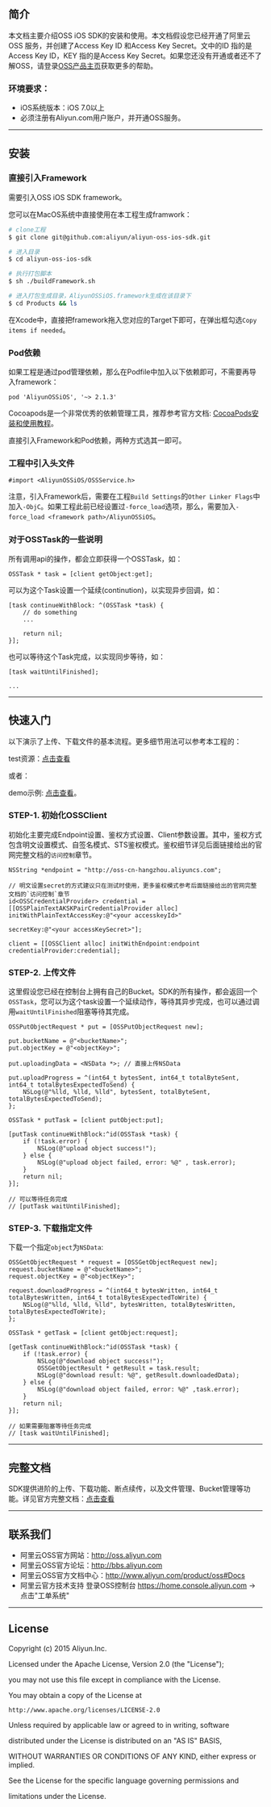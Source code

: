 ## 简介

本文档主要介绍OSS iOS SDK的安装和使用。本文档假设您已经开通了阿里云OSS 服务，并创建了Access Key ID 和Access Key Secret。文中的ID 指的是Access Key ID，KEY 指的是Access Key Secret。如果您还没有开通或者还不了解OSS，请登录[OSS产品主页](http://www.aliyun.com/product/oss)获取更多的帮助。

### 环境要求：
- iOS系统版本：iOS 7.0以上
- 必须注册有Aliyun.com用户账户，并开通OSS服务。

-----
## 安装

### 直接引入Framework

需要引入OSS iOS SDK framework。

您可以在MacOS系统中直接使用在本工程生成framwork：

```bash
# clone工程
$ git clone git@github.com:aliyun/aliyun-oss-ios-sdk.git

# 进入目录
$ cd aliyun-oss-ios-sdk

# 执行打包脚本
$ sh ./buildFramework.sh

# 进入打包生成目录，AliyunOSSiOS.framework生成在该目录下
$ cd Products && ls
```

在Xcode中，直接把framework拖入您对应的Target下即可，在弹出框勾选`Copy items if needed`。

### Pod依赖

如果工程是通过pod管理依赖，那么在Podfile中加入以下依赖即可，不需要再导入framework：

```
pod 'AliyunOSSiOS', '~> 2.1.3'
```

Cocoapods是一个非常优秀的依赖管理工具，推荐参考官方文档: [CocoaPods安装和使用教程](http://code4app.com/article/cocoapods-install-usage)。

直接引入Framework和Pod依赖，两种方式选其一即可。

### 工程中引入头文件

```objc
#import <AliyunOSSiOS/OSSService.h>
```

注意，引入Framework后，需要在工程`Build Settings`的`Other Linker Flags`中加入`-ObjC`。如果工程此前已经设置过`-force_load`选项，那么，需要加入`-force_load <framework path>/AliyunOSSiOS`。

### 对于OSSTask的一些说明

所有调用api的操作，都会立即获得一个OSSTask，如：

```
OSSTask * task = [client getObject:get];
```

可以为这个Task设置一个延续(continution)，以实现异步回调，如：

```
[task continueWithBlock: ^(OSSTask *task) {
	// do something
	...

	return nil;
}];
```

也可以等待这个Task完成，以实现同步等待，如：

```
[task waitUntilFinished];

...
```

-----
## 快速入门

以下演示了上传、下载文件的基本流程。更多细节用法可以参考本工程的：

test资源：[点击查看](https://github.com/aliyun/AliyunOSSiOS/tree/master/AliyunOSSiOSTests)

或者：

demo示例: [点击查看](https://github.com/alibaba/alicloud-ios-demo)。

### STEP-1. 初始化OSSClient

初始化主要完成Endpoint设置、鉴权方式设置、Client参数设置。其中，鉴权方式包含明文设置模式、自签名模式、STS鉴权模式。鉴权细节详见后面链接给出的官网完整文档的`访问控制`章节。

```objc
NSString *endpoint = "http://oss-cn-hangzhou.aliyuncs.com";

// 明文设置secret的方式建议只在测试时使用，更多鉴权模式参考后面链接给出的官网完整文档的`访问控制`章节
id<OSSCredentialProvider> credential = [[OSSPlainTextAKSKPairCredentialProvider alloc] initWithPlainTextAccessKey:@"<your accesskeyId>"
                                                                                                        secretKey:@"<your accessKeySecret>"];

client = [[OSSClient alloc] initWithEndpoint:endpoint credentialProvider:credential];

```

### STEP-2. 上传文件

这里假设您已经在控制台上拥有自己的Bucket。SDK的所有操作，都会返回一个`OSSTask`，您可以为这个task设置一个延续动作，等待其异步完成，也可以通过调用`waitUntilFinished`阻塞等待其完成。

```objc
OSSPutObjectRequest * put = [OSSPutObjectRequest new];

put.bucketName = @"<bucketName>";
put.objectKey = @"<objectKey>";

put.uploadingData = <NSData *>; // 直接上传NSData

put.uploadProgress = ^(int64_t bytesSent, int64_t totalByteSent, int64_t totalBytesExpectedToSend) {
	NSLog(@"%lld, %lld, %lld", bytesSent, totalByteSent, totalBytesExpectedToSend);
};

OSSTask * putTask = [client putObject:put];

[putTask continueWithBlock:^id(OSSTask *task) {
	if (!task.error) {
		NSLog(@"upload object success!");
	} else {
		NSLog(@"upload object failed, error: %@" , task.error);
	}
	return nil;
}];

// 可以等待任务完成
// [putTask waitUntilFinished];

```

### STEP-3. 下载指定文件

下载一个指定`object`为`NSData`:

```objc
OSSGetObjectRequest * request = [OSSGetObjectRequest new];
request.bucketName = @"<bucketName>";
request.objectKey = @"<objectKey>";

request.downloadProgress = ^(int64_t bytesWritten, int64_t totalBytesWritten, int64_t totalBytesExpectedToWrite) {
	NSLog(@"%lld, %lld, %lld", bytesWritten, totalBytesWritten, totalBytesExpectedToWrite);
};

OSSTask * getTask = [client getObject:request];

[getTask continueWithBlock:^id(OSSTask *task) {
	if (!task.error) {
		NSLog(@"download object success!");
		OSSGetObjectResult * getResult = task.result;
		NSLog(@"download result: %@", getResult.downloadedData);
	} else {
		NSLog(@"download object failed, error: %@" ,task.error);
	}
	return nil;
}];

// 如果需要阻塞等待任务完成
// [task waitUntilFinished];

```

-----
## 完整文档

SDK提供进阶的上传、下载功能、断点续传，以及文件管理、Bucket管理等功能。详见官方完整文档：[点击查看](http://help.aliyun.com/document_detail/oss/sdk/ios-sdk/preface.html?spm=5176.product8314910_oss.4.30.tK2G02)

-----
## 联系我们

* 阿里云OSS官方网站：http://oss.aliyun.com
* 阿里云OSS官方论坛：http://bbs.aliyun.com
* 阿里云OSS官方文档中心：http://www.aliyun.com/product/oss#Docs
* 阿里云官方技术支持 登录OSS控制台 https://home.console.aliyun.com -> 点击"工单系统"

-----
## License

Copyright (c) 2015 Aliyun.Inc.

Licensed under the Apache License, Version 2.0 (the "License");

you may not use this file except in compliance with the License.

You may obtain a copy of the License at

    http://www.apache.org/licenses/LICENSE-2.0

Unless required by applicable law or agreed to in writing, software

distributed under the License is distributed on an "AS IS" BASIS,

WITHOUT WARRANTIES OR CONDITIONS OF ANY KIND, either express or implied.

See the License for the specific language governing permissions and

limitations under the License.
